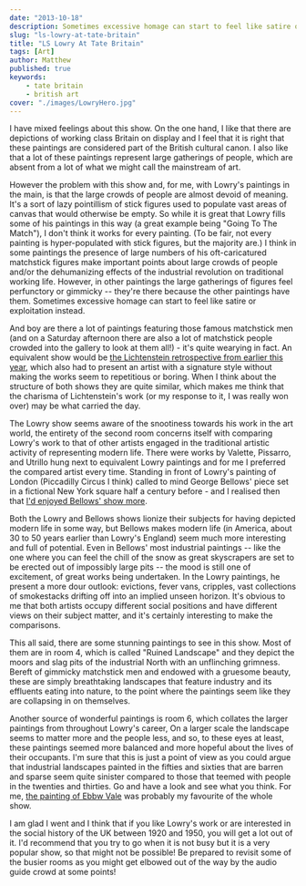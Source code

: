 ```yaml
---
date: "2013-10-18"
description: Sometimes excessive homage can start to feel like satire or exploitation instead.
slug: "ls-lowry-at-tate-britain" 
title: "LS Lowry At Tate Britain"
tags: [Art]
author: Matthew
published: true
keywords:
    - tate britain
    - british art
cover: "./images/LowryHero.jpg"
---
```


I have mixed feelings about this show. On the one hand, I like that there are depictions of working class Britain on display and I feel that it is right that these paintings are considered part of the British cultural canon. I also like that a lot of these paintings represent large gatherings of people, which are absent from a lot of what we might call the mainstream of art.

However the problem with this show and, for me, with Lowry's paintings in the main, is that the large crowds of people are almost devoid of meaning. It's a sort of lazy pointillism of stick figures used to populate vast areas of canvas that would otherwise be empty. So while it is great that Lowry fills some of his paintings in this way (a great example being "Going To The Match"), I don't think it works for every painting. (To be fair, not every painting is hyper-populated with stick figures, but the majority are.) I think in some paintings the presence of large numbers of his oft-caricatured matchstick figures make important points about large crowds of people and/or the dehumanizing effects of the industrial revolution on traditional working life. However, in other paintings the large gatherings of figures feel perfunctory or gimmicky -- they're there because the other paintings have them. Sometimes excessive homage can start to feel like satire or exploitation instead.

And boy are there a lot of paintings featuring those famous matchstick men (and on a Saturday afternoon there are also a lot of matchstick people crowded into the gallery to look at them all!) - it's quite wearying in fact. An equivalent show would be [the Lichtenstein retrospective from earlier this year](/lichtenstein-at-tate-modern/), which also had to present an artist with a signature style without making the works seem to repetitious or boring. When I think about the structure of both shows they are quite similar, which makes me think that the charisma of Lichtenstein's work (or my response to it, I was really won over) may be what carried the day.

The Lowry show seems aware of the snootiness towards his work in the art world, the entirety of the second room concerns itself with comparing Lowry's work to that of other artists engaged in the traditional artistic activity of representing modern life. There were works by Valette, Pissarro, and Utrillo hung next to equivalent Lowry paintings and for me I preferred the compared artist every time. Standing in front of Lowry's painting of London (Piccadilly Circus I think) called to mind George Bellows' piece set in a fictional New York square half a century before - and I realised then that [I'd enjoyed Bellows' show more](/george-bellows-at-ra/).

Both the Lowry and Bellows shows lionize their subjects for having depicted modern life in some way, but Bellows makes modern life (in America, about 30 to 50 years earlier than Lowry's England) seem much more interesting and full of potential. Even in Bellows' most industrial paintings -- like the one where you can feel the chill of the snow as great skyscrapers are set to be erected out of impossibly large pits -- the mood is still one of excitement, of great works being undertaken. In the Lowry paintings, he present a more dour outlook: evictions, fever vans, cripples, vast collections of smokestacks drifting off into an implied unseen horizon. It's obvious to me that both artists occupy different social positions and have different views on their subject matter, and it's certainly interesting to make the comparisons.

This all said, there are some stunning paintings to see in this show. Most of them are in room 4, which is called "Ruined Landscape" and they depict the moors and slag pits of the industrial North with an unflinching grimness. Bereft of gimmicky matchstick men and endowed with a gruesome beauty, these are simply breathtaking landscapes that feature industry and its effluents eating into nature, to the point where the paintings seem like they are collapsing in on themselves.

Another source of wonderful paintings is room 6, which collates the larger paintings from throughout Lowry's career, On a larger scale the landscape seems to matter more and the people less, and so, to these eyes at least, these paintings seemed more balanced and more hopeful about the lives of their occupants. I'm sure that this is just a point of view as you could argue that industrial landscapes painted in the fifties and sixties that are barren and sparse seem quite sinister compared to those that teemed with people in the twenties and thirties. Go and have a look and see what you think. For me, [the painting of Ebbw Vale](http://www.bbc.co.uk/arts/yourpaintings/paintings/ebbw-vale-55151) was probably my favourite of the whole show.

I am glad I went and I think that if you like Lowry's work or are interested in the social history of the UK between 1920 and 1950, you will get a lot out of it. I'd recommend that you try to go when it is not busy but it is a very popular show, so that might not be possible! Be prepared to revisit some of the busier rooms as you might get elbowed out of the way by the audio guide crowd at some points!